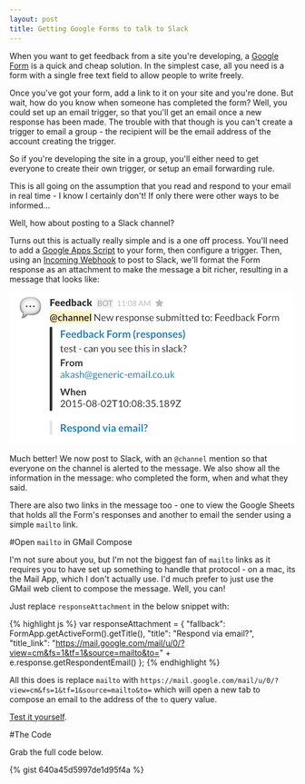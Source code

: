 ```yaml
---
layout: post
title: Getting Google Forms to talk to Slack
---
```


When you want to get feedback from a site you're developing, a [Google Form](https://www.google.co.uk/forms/about/) is a quick and cheap solution. In the simplest case, all you need is a form with a single free text field to allow people to write freely.

Once you've got your form, add a link to it on your site and you're done. But wait, how do you know when someone has completed the form? Well, you could set up an email trigger, so that you'll get an email once a new response has been made. The trouble with that though is you can't create a trigger to email a group - the recipient will be the email address of the account creating the trigger.

So if you're developing the site in a group, you'll either need to get everyone to create their own trigger, or setup an email forwarding rule.

This is all going on the assumption that you read and respond to your email in real time - I know I certainly don't! If only there were other ways to be informed...

Well, how about posting to a Slack channel?

Turns out this is actually really simple and is a one off process. You'll need to add a [Google Apps Script](https://developers.google.com/apps-script/quickstart/forms-add-on) to your form, then configure a trigger. Then, using an [Incoming Webhook](https://api.slack.com/incoming-webhooks) to post to Slack, we'll format the Form response as an attachment to make the message a bit richer, resulting in a message that looks like:

![Slack message](/img/2015-08-02/slack-message.png)

Much better! We now post to Slack, with an `@channel` mention so that everyone on the channel is alerted to the message. We also show all the information in the message: who completed the form, when and what they said.

There are also two links in the message too - one to view the Google Sheets that holds all the Form's responses and another to email the sender using a simple `mailto` link.

#Open `mailto` in GMail Compose

I'm not sure about you, but I'm not the biggest fan of `mailto` links as it requires you to have set up something to handle that protocol - on a mac, its the Mail App, which I don't actually use. I'd much prefer to just use the GMail web client to compose the message. Well, you can!

Just replace `responseAttachment` in the below snippet with:

{% highlight js %}
var responseAttachment = {
    "fallback": FormApp.getActiveForm().getTitle(),
    "title": "Respond via email?",
    "title_link": "https://mail.google.com/mail/u/0/?view=cm&fs=1&tf=1&source=mailto&to=" + e.response.getRespondentEmail()
};
{% endhighlight %}


All this does is replace `mailto` with `https://mail.google.com/mail/u/0/?view=cm&fs=1&tf=1&source=mailto&to=` which will open a new tab to compose an email to the address of the `to` query value.

[Test it yourself](https://mail.google.com/mail/u/0/?view=cm&fs=1&tf=1&source=mailto&to=person@email.com).

#The Code

Grab the full code below.

{% gist 640a45d5997de1d95f4a %}